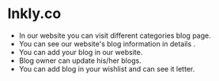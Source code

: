 # Inkly.co


<!-- ## [Website live link](https://my-brand-client.web.app)

Click here for the projects live link: [https://my-brand-client.web.app](https://my-brand-client.web.app) -->

* In our website you can visit different categories blog page.
* You can see our website's blog information in details .
* You can add your blog in our website.
* Blog owner can update his/her blogs.
* You can add blog in your wishlist and can see it letter.